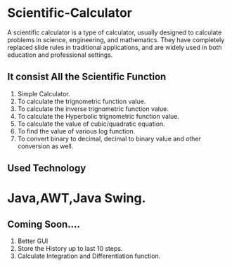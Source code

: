 # Scientific-Calculator
A scientific calculator is a type of calculator, usually designed to calculate problems in science, engineering, and mathematics. They have completely replaced slide rules in traditional applications, and are widely used in both education and professional settings.

## It consist All the Scientific Function
1. Simple Calculator.
2. To calculate the trignometric function value.
3. To calculate the inverse trignometric function value.
4. To calculate the Hyperbolic trignometric function value.
5. To calculate the value of cubic/quadratic equation.
6. To find the value of various log function.
7. To convert binary to decimal, decimal to binary value and other conversion as well.

## Used Technology 
# Java,AWT,Java Swing.

## Coming Soon....
1. Better GUI
2. Store the History up to last 10 steps.
3. Calculate Integration and Differentiation function.
